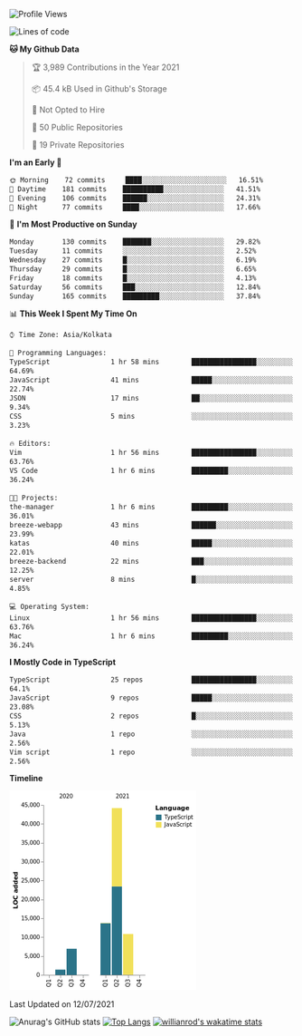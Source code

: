 <!--START_SECTION:waka-->
![Profile Views](http://img.shields.io/badge/Profile%20Views-1-blue)

![Lines of code](https://img.shields.io/badge/From%20Hello%20World%20I%27ve%20Written-77150%20lines%20of%20code-blue)

**🐱 My Github Data** 

> 🏆 3,989 Contributions in the Year 2021
 > 
> 📦 45.4 kB Used in Github's Storage 
 > 
> 🚫 Not Opted to Hire
 > 
> 📜 50 Public Repositories 
 > 
> 🔑 19 Private Repositories  
 > 
**I'm an Early 🐤** 

```text
🌞 Morning    72 commits     ████░░░░░░░░░░░░░░░░░░░░░   16.51% 
🌆 Daytime    181 commits    ██████████░░░░░░░░░░░░░░░   41.51% 
🌃 Evening    106 commits    ██████░░░░░░░░░░░░░░░░░░░   24.31% 
🌙 Night      77 commits     ████░░░░░░░░░░░░░░░░░░░░░   17.66%

```
📅 **I'm Most Productive on Sunday** 

```text
Monday       130 commits    ███████░░░░░░░░░░░░░░░░░░   29.82% 
Tuesday      11 commits     ░░░░░░░░░░░░░░░░░░░░░░░░░   2.52% 
Wednesday    27 commits     █░░░░░░░░░░░░░░░░░░░░░░░░   6.19% 
Thursday     29 commits     █░░░░░░░░░░░░░░░░░░░░░░░░   6.65% 
Friday       18 commits     █░░░░░░░░░░░░░░░░░░░░░░░░   4.13% 
Saturday     56 commits     ███░░░░░░░░░░░░░░░░░░░░░░   12.84% 
Sunday       165 commits    █████████░░░░░░░░░░░░░░░░   37.84%

```


📊 **This Week I Spent My Time On** 

```text
⌚︎ Time Zone: Asia/Kolkata

💬 Programming Languages: 
TypeScript               1 hr 58 mins        ████████████████░░░░░░░░░   64.69% 
JavaScript               41 mins             █████░░░░░░░░░░░░░░░░░░░░   22.74% 
JSON                     17 mins             ██░░░░░░░░░░░░░░░░░░░░░░░   9.34% 
CSS                      5 mins              ░░░░░░░░░░░░░░░░░░░░░░░░░   3.23%

🔥 Editors: 
Vim                      1 hr 56 mins        ████████████████░░░░░░░░░   63.76% 
VS Code                  1 hr 6 mins         █████████░░░░░░░░░░░░░░░░   36.24%

🐱‍💻 Projects: 
the-manager              1 hr 6 mins         █████████░░░░░░░░░░░░░░░░   36.01% 
breeze-webapp            43 mins             ██████░░░░░░░░░░░░░░░░░░░   23.99% 
katas                    40 mins             █████░░░░░░░░░░░░░░░░░░░░   22.01% 
breeze-backend           22 mins             ███░░░░░░░░░░░░░░░░░░░░░░   12.25% 
server                   8 mins              █░░░░░░░░░░░░░░░░░░░░░░░░   4.85%

💻 Operating System: 
Linux                    1 hr 56 mins        ████████████████░░░░░░░░░   63.76% 
Mac                      1 hr 6 mins         █████████░░░░░░░░░░░░░░░░   36.24%

```

**I Mostly Code in TypeScript** 

```text
TypeScript               25 repos            ████████████████░░░░░░░░░   64.1% 
JavaScript               9 repos             █████░░░░░░░░░░░░░░░░░░░░   23.08% 
CSS                      2 repos             █░░░░░░░░░░░░░░░░░░░░░░░░   5.13% 
Java                     1 repo              ░░░░░░░░░░░░░░░░░░░░░░░░░   2.56% 
Vim script               1 repo              ░░░░░░░░░░░░░░░░░░░░░░░░░   2.56%

```


**Timeline**

![Chart not found](https://raw.githubusercontent.com/wise-introvert/wise-introvert/master/charts/bar_graph.png) 


 Last Updated on 12/07/2021
<!--END_SECTION:waka-->
![Anurag's GitHub stats](https://github-readme-stats.vercel.app/api?username=wise-introvert&count_private=true&show_icons=true)
[![Top Langs](https://github-readme-stats.vercel.app/api/top-langs/?username=wise-introvert&langs_count=10)](https://github.com/anuraghazra/github-readme-stats)
[![willianrod's wakatime stats](https://github-readme-stats.vercel.app/api/wakatime?username=wiseintrovert)](https://github.com/anuraghazra/github-readme-stats)
